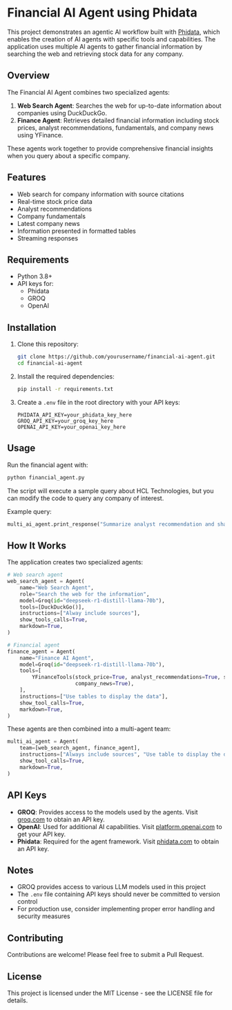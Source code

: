 # Financial AI Agent using Phidata

This project demonstrates an agentic AI workflow built with [Phidata](https://github.com/phidatahq/phidata), which enables the creation of AI agents with specific tools and capabilities. The application uses multiple AI agents to gather financial information by searching the web and retrieving stock data for any company.

## Overview

The Financial AI Agent combines two specialized agents:

1. **Web Search Agent**: Searches the web for up-to-date information about companies using DuckDuckGo.
2. **Finance Agent**: Retrieves detailed financial information including stock prices, analyst recommendations, fundamentals, and company news using YFinance.

These agents work together to provide comprehensive financial insights when you query about a specific company.

## Features

- Web search for company information with source citations
- Real-time stock price data
- Analyst recommendations
- Company fundamentals
- Latest company news
- Information presented in formatted tables
- Streaming responses

## Requirements

- Python 3.8+
- API keys for:
  - Phidata
  - GROQ
  - OpenAI

## Installation

1. Clone this repository:
   ```bash
   git clone https://github.com/yourusername/financial-ai-agent.git
   cd financial-ai-agent
   ```

2. Install the required dependencies:
   ```bash
   pip install -r requirements.txt
   ```

3. Create a `.env` file in the root directory with your API keys:
   ```
   PHIDATA_API_KEY=your_phidata_key_here
   GROQ_API_KEY=your_groq_key_here
   OPENAI_API_KEY=your_openai_key_here
   ```

## Usage

Run the financial agent with:

```bash
python financial_agent.py
```

The script will execute a sample query about HCL Technologies, but you can modify the code to query any company of interest.

Example query:
```python
multi_ai_agent.print_response("Summarize analyst recommendation and share the latest news for Apple", stream=True)
```

## How It Works

The application creates two specialized agents:

```python
# Web search agent
web_search_agent = Agent(
    name="Web Search Agent",
    role="Search the web for the information",
    model=Groq(id="deepseek-r1-distill-llama-70b"),
    tools=[DuckDuckGo()],
    instructions=["Alway include sources"],
    show_tools_calls=True,
    markdown=True,
)

# Financial agent
finance_agent = Agent(
    name="Finance AI Agent",
    model=Groq(id="deepseek-r1-distill-llama-70b"),
    tools=[
        YFinanceTools(stock_price=True, analyst_recommendations=True, stock_fundamentals=True,
                      company_news=True),
    ],
    instructions=["Use tables to display the data"],
    show_tool_calls=True,
    markdown=True,
)
```

These agents are then combined into a multi-agent team:

```python
multi_ai_agent = Agent(
    team=[web_search_agent, finance_agent],
    instructions=["Always include sources", "Use table to display the data"],
    show_tool_calls=True,
    markdown=True,
)
```

## API Keys

- **GROQ**: Provides access to the models used by the agents. Visit [groq.com](https://groq.com) to obtain an API key.
- **OpenAI**: Used for additional AI capabilities. Visit [platform.openai.com](https://platform.openai.com) to get your API key.
- **Phidata**: Required for the agent framework. Visit [phidata.com](https://phidata.com) to obtain an API key.

## Notes

- GROQ provides access to various LLM models used in this project
- The `.env` file containing API keys should never be committed to version control
- For production use, consider implementing proper error handling and security measures

## Contributing

Contributions are welcome! Please feel free to submit a Pull Request.

## License

This project is licensed under the MIT License - see the LICENSE file for details.
